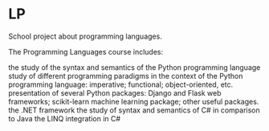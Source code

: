 # LP

School project about programming languages.

The Programming Languages course includes:

the study of the syntax and semantics of the Python programming language
study of different programming paradigms in the context of the Python programming language: imperative; functional; object-oriented, etc.
presentation of several Python packages: Django and Flask web frameworks; scikit-learn machine learning package; other useful packages.
the .NET framework
the study of syntax and semantics of C# in comparison to Java
the LINQ integration in C#
